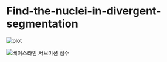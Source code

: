 # Find-the-nuclei-in-divergent-segmentation


![plot](https://user-images.githubusercontent.com/62852426/231238002-aeadbeef-ac1a-4847-81e3-8ad77c1f530c.png)

![베이스라인 서브미션 점수](https://user-images.githubusercontent.com/62852426/231237309-e2147961-44cb-4bfe-98f0-7253505255ff.JPG)
